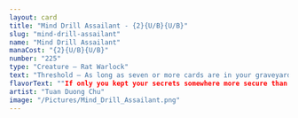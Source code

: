 ```yaml
---
layout: card
title: "Mind Drill Assailant - {2}{U/B}{U/B}"
slug: "mind-drill-assailant"
name: "Mind Drill Assailant"
manaCost: "{2}{U/B}{U/B}"
number: "225"
type: "Creature — Rat Warlock"
text: "Threshold — As long as seven or more cards are in your graveyard, this creature gets +3/+0.\n{2}{U/B}: Surveil 1. (Look at the top card of your library. You may put it into your graveyard.)"
flavorText: ""If only you kept your secrets somewhere more secure than your delicate little skull.""
artist: "Tuan Duong Chu"
image: "/Pictures/Mind_Drill_Assailant.png"
---
```


